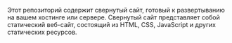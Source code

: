 Этот репозиторий содержит свернутый сайт, готовый к развертыванию на вашем хостинге или сервере. Свернутый сайт представляет собой статический веб-сайт, состоящий из HTML, CSS, JavaScript и других статических ресурсов.
